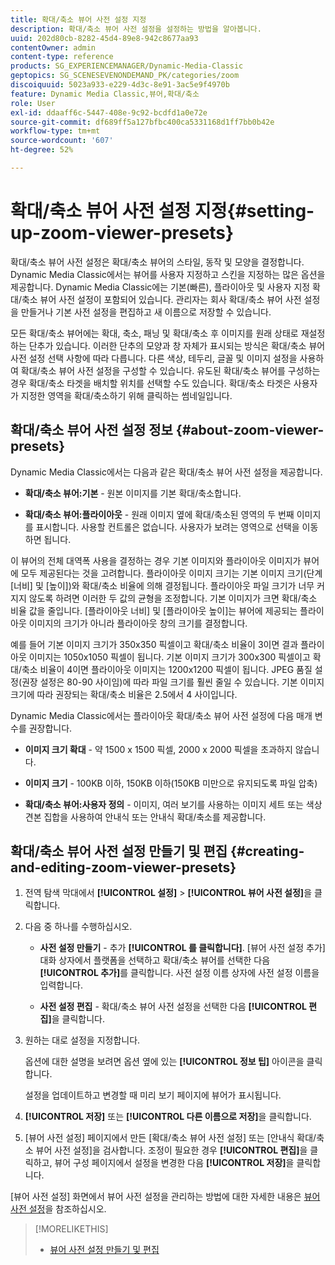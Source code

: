 ```yaml
---
title: 확대/축소 뷰어 사전 설정 지정
description: 확대/축소 뷰어 사전 설정을 설정하는 방법을 알아봅니다.
uuid: 202d80cb-8282-45d4-89e8-942c8677aa93
contentOwner: admin
content-type: reference
products: SG_EXPERIENCEMANAGER/Dynamic-Media-Classic
geptopics: SG_SCENESEVENONDEMAND_PK/categories/zoom
discoiquuid: 5023a933-e229-4d3c-8e91-3ac5e9f4970b
feature: Dynamic Media Classic,뷰어,확대/축소
role: User
exl-id: ddaaff6c-5447-408e-9c92-bcdfd1a0e72e
source-git-commit: df689ff5a127bfbc400ca5331168d1ff7bb0b42e
workflow-type: tm+mt
source-wordcount: '607'
ht-degree: 52%

---
```


# 확대/축소 뷰어 사전 설정 지정{#setting-up-zoom-viewer-presets}

확대/축소 뷰어 사전 설정은 확대/축소 뷰어의 스타일, 동작 및 모양을 결정합니다. Dynamic Media Classic에서는 뷰어를 사용자 지정하고 스킨을 지정하는 많은 옵션을 제공합니다. Dynamic Media Classic에는 기본(빠른), 플라이아웃 및 사용자 지정 확대/축소 뷰어 사전 설정이 포함되어 있습니다. 관리자는 회사 확대/축소 뷰어 사전 설정을 만들거나 기본 사전 설정을 편집하고 새 이름으로 저장할 수 있습니다.

모든 확대/축소 뷰어에는 확대, 축소, 패닝 및 확대/축소 후 이미지를 원래 상태로 재설정하는 단추가 있습니다. 이러한 단추의 모양과 창 자체가 표시되는 방식은 확대/축소 뷰어 사전 설정 선택 사항에 따라 다릅니다. 다른 색상, 테두리, 글꼴 및 이미지 설정을 사용하여 확대/축소 뷰어 사전 설정을 구성할 수 있습니다. 유도된 확대/축소 뷰어를 구성하는 경우 확대/축소 타겟을 배치할 위치를 선택할 수도 있습니다. 확대/축소 타겟은 사용자가 지정한 영역을 확대/축소하기 위해 클릭하는 썸네일입니다.

## 확대/축소 뷰어 사전 설정 정보 {#about-zoom-viewer-presets}

Dynamic Media Classic에서는 다음과 같은 확대/축소 뷰어 사전 설정을 제공합니다.

* **확대/축소 뷰어:기본**  - 원본 이미지를 기본 확대/축소합니다.

* **확대/축소 뷰어:플라이아웃**  - 원래 이미지 옆에 확대/축소된 영역의 두 번째 이미지를 표시합니다. 사용할 컨트롤은 없습니다. 사용자가 보려는 영역으로 선택을 이동하면 됩니다.

이 뷰어의 전체 대역폭 사용을 결정하는 경우 기본 이미지와 플라이아웃 이미지가 뷰어에 모두 제공된다는 것을 고려합니다. 플라이아웃 이미지 크기는 기본 이미지 크기(단계 [너비] 및 [높이])와 확대/축소 비율에 의해 결정됩니다. 플라이아웃 파일 크기가 너무 커지지 않도록 하려면 이러한 두 값의 균형을 조정합니다. 기본 이미지가 크면 확대/축소 비율 값을 줄입니다. [플라이아웃 너비] 및 [플라이아웃 높이]는 뷰어에 제공되는 플라이아웃 이미지의 크기가 아니라 플라이아웃 창의 크기를 결정합니다.

예를 들어 기본 이미지 크기가 350x350 픽셀이고 확대/축소 비율이 3이면 결과 플라이아웃 이미지는 1050x1050 픽셀이 됩니다. 기본 이미지 크기가 300x300 픽셀이고 확대/축소 비율이 4이면 플라이아웃 이미지는 1200x1200 픽셀이 됩니다. JPEG 품질 설정(권장 설정은 80-90 사이임)에 따라 파일 크기를 훨씬 줄일 수 있습니다. 기본 이미지 크기에 따라 권장되는 확대/축소 비율은 2.5에서 4 사이입니다.

Dynamic Media Classic에서는 플라이아웃 확대/축소 뷰어 사전 설정에 다음 매개 변수를 권장합니다.

* **이미지 크기 확대**  - 약 1500 x 1500 픽셀, 2000 x 2000 픽셀을 초과하지 않습니다.

* **이미지 크기**  - 100KB 이하, 150KB 이하(150KB 미만으로 유지되도록 파일 압축)

* **확대/축소 뷰어:사용자 정의**  - 이미지, 여러 보기를 사용하는 이미지 세트 또는 색상 견본 집합을 사용하여 안내식 또는 안내식 확대/축소를 제공합니다.

## 확대/축소 뷰어 사전 설정 만들기 및 편집 {#creating-and-editing-zoom-viewer-presets}

1. 전역 탐색 막대에서 **[!UICONTROL 설정]** > **[!UICONTROL 뷰어 사전 설정]**&#x200B;을 클릭합니다.
1. 다음 중 하나를 수행하십시오.

   * **사전 설정 만들기**  - 추가 **[!UICONTROL 를 클릭합니다]**. [뷰어 사전 설정 추가] 대화 상자에서 플랫폼을 선택하고 확대/축소 뷰어를 선택한 다음 **[!UICONTROL 추가]**&#x200B;를 클릭합니다. 사전 설정 이름 상자에 사전 설정 이름을 입력합니다.

   * **사전 설정 편집**  - 확대/축소 뷰어 사전 설정을 선택한 다음  **[!UICONTROL 편집]**&#x200B;을 클릭합니다.

1. 원하는 대로 설정을 지정합니다.

   옵션에 대한 설명을 보려면 옵션 옆에 있는 **[!UICONTROL 정보 팁]** 아이콘을 클릭합니다.

   설정을 업데이트하고 변경할 때 미리 보기 페이지에 뷰어가 표시됩니다.

1. **[!UICONTROL 저장]** 또는 **[!UICONTROL 다른 이름으로 저장]**&#x200B;을 클릭합니다.
1. [뷰어 사전 설정] 페이지에서 만든 [확대/축소 뷰어 사전 설정] 또는 [안내식 확대/축소 뷰어 사전 설정]을 검사합니다. 조정이 필요한 경우 **[!UICONTROL 편집]**&#x200B;을 클릭하고, 뷰어 구성 페이지에서 설정을 변경한 다음 ****[!UICONTROL 저장]****&#x200B;을 클릭합니다.

[뷰어 사전 설정] 화면에서 뷰어 사전 설정을 관리하는 방법에 대한 자세한 내용은 [뷰어 사전 설정](application-setup.md#viewer_presets)을 참조하십시오.

>[!MORELIKETHIS]
>
>* [뷰어 사전 설정 만들기 및 편집](application-setup.md#adding_and_editing_viewer_presets)

